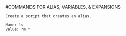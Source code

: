 #COMMANDS FOR ALIAS, VARIABLES, & EXPANSIONS

    Create a script that creates an alias.

    Name: ls
    Value: rm *
